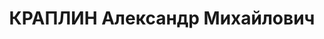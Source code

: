 ---
title: КРАПЛИН Александр Михайлович
description: 'Род. в 1895, г. Батайск, б/п. Начальник станции Тихорецкой ж.д. им.Ворошилова

  Арестован 21.09.1937. Обв. по ст.ст. 58-7-8-11 УК РСФСР за участие в контрреволюционной
  организации. Приговор: ВК ВС СССР, 17.12.1937 – ВМН. Расстрелян 17.12.1937, в г.Ростове-на-Дону.

  Реабилитирован ВК ВС СССР 26.06.1957 за отсутствием состава преступления'
---